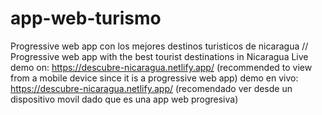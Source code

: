 # app-web-turismo
Progressive web app con los mejores destinos turisticos de nicaragua // Progressive web app with the best tourist destinations in Nicaragua
Live demo on: https://descubre-nicaragua.netlify.app/ (recommended to view from a mobile device since it is a progressive web app)
demo en vivo: https://descubre-nicaragua.netlify.app/ (recomendado ver desde un dispositivo movil dado que es una app web progresiva)
